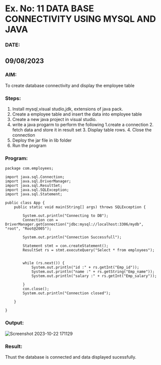 # Ex. No: 11 DATA BASE CONNECTIVITY USING  MYSQL AND JAVA
### DATE: 
## 09/08/2023
### AIM: 
To create database connectivity and display the employee table 

### Steps:
1. Install mysql,visual studio,jdk, extensions of java pack.
2. Create a employee table and insert the data into employee table  
3. Create a new java project in visual studio.
4. write a java progarm to perform the following 1.create a connection 2. fetch data and store it in result set 3. Display table rows. 4. Close the connection
5. Deploy the jar file in lib folder 
6. Run the program

### Program:
```
package com.employees;

import java.sql.Connection;
import java.sql.DriverManager;
import java.sql.ResultSet;
import java.sql.SQLException;
import java.sql.Statement;

public class App {
	public static void main(String[] args) throws SQLException {

		System.out.println("Connecting to DB");
		Connection con = DriverManager.getConnection("jdbc:mysql://localhost:3306/mydb", "root", "Root@2005");

		System.out.println("Connection Successfull");

		Statement stmt = con.createStatement();
		ResultSet rs = stmt.executeQuery("Select * from employees");
		

		while (rs.next()) {
			System.out.println("id :" + rs.getInt("Emp_id"));
			System.out.println("name :" + rs.getString("Emp_name"));
			System.out.println("salary :" + rs.getInt("Emp_salary"));

		}
		con.close();
		System.out.println("Connection closed");

	}

}
```


### Output:
![Screenshot 2023-10-22 171129](https://github.com/Lakshmipriya2005/DBMS/assets/115525361/8ff7f7ea-9d1d-436b-b183-5536d74a6a18)




### Result:
Thust the database is connected and data displayed sucessfully.
